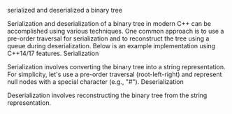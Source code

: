 serialized and deserialized a binary tree

Serialization and deserialization of a binary tree in modern C++ can be accomplished using various techniques. 
One common approach is to use a pre-order traversal for serialization and to reconstruct the tree using a queue during deserialization. 
Below is an example implementation using C++14/17 features.
Serialization

Serialization involves converting the binary tree into a string representation. For simplicity, 
let's use a pre-order traversal (root-left-right) and represent null nodes with a special character (e.g., "#").
Deserialization

Deserialization involves reconstructing the binary tree from the string representation.

